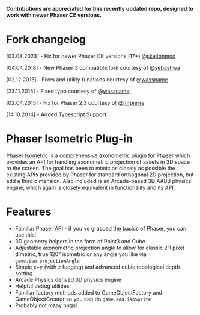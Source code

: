 **Contributions are appreciated for this recently updated repo, designed to work with newer Phaser CE versions.**

Fork changelog
==============
[03.08.2023] - Fix for newer Phaser CE versions (17+) @[skeltonmod](https://github.com/skeltonmod/)

[04.04.2018] - New Phaser 3 compatible fork courtesy of @[sebashwa](https://github.com/sebashwa/phaser-plugin-isometric)

[02.12.2015] - Fixes and utility functions courtesy of @[wassname](https://github.com/wassname/)

[23.11.2015] - Fixed typo courtesy of @[wassname](https://github.com/wassname/)

[02.04.2015] - Fix for Phaser 2.3 courtesy of @[mfpierre](https://github.com/mfpierre)

[14.10.2014] - Added Typescript Support


Phaser Isometric Plug-in
=======================

Phaser Isometric is a comprehensive axonometric plugin for Phaser which provides an API for handling axonometric projection of assets in 3D space to the screen.
The goal has been to mimic as closely as possible the existing APIs provided by Phaser for standard orthogonal 2D projection, but add a third dimension.
Also included is an Arcade-based 3D AABB physics engine, which again is closely equivalent in functionality and its API.

Features
========

* Familiar Phaser API - if you've grasped the basics of Phaser, you can use this!
* 3D geometry helpers in the form of Point3 and Cube
* Adjustable axonometric projection angle to allow for classic 2:1 pixel dimetric, true 120° isometric or any angle you like via ```game.iso.projectionAngle```
* Simple x+y (with z fudging) and advanced cubic topological depth sorting
* Arcade Physics derived 3D physics engine
* Helpful debug utilities
* Familiar factory methods added to GameObjectFactory and GameObjectCreator so you can do ```game.add.isoSprite```
* Probably not many bugs!
